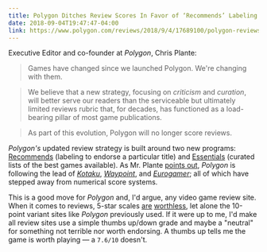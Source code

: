 ```yaml
---
title: Polygon Ditches Review Scores In Favor of ‘Recommends’ Labeling and Curated ‘Essentials’
date: 2018-09-04T19:47:47-04:00
link: https://www.polygon.com/reviews/2018/9/4/17689100/polygon-reviews-no-scores
---
```



Executive Editor and co-founder at *Polygon*, Chris Plante: 

> Games have changed since we launched Polygon. We're changing with them. 

> We believe that a new strategy, focusing on *criticism* and *curation*, will better serve our readers than the serviceable but ultimately limited reviews rubric that, for decades, has functioned as a load-bearing pillar of most game publications.

> As part of this evolution, Polygon will no longer score reviews.

*Polygon's* updated review strategy is built around two new programs: [Recommends](https://www.polygon.com/recommends) (labeling to endorse a particular title) and [Essentials](https://www.polygon.com/essentials) (curated lists of the best games available). As Mr. Plante [points out](https://twitter.com/plante/status/1037049092998881280), *Polygon* is following the lead of [*Kotaku*][k], [*Waypoint*][w], and [*Eurogamer*][e]; all of which have stepped away from numerical score systems. 

This is a good move for *Polygon* and, I'd argue, any video game review site. When it comes to reviews, 5-star scales [are](https://www.theverge.com/2017/3/16/14952434/netflix-five-star-ratings-going-away-thumbs-up-down) [worthless](https://techcrunch.com/2009/09/22/youtube-comes-to-a-5-star-realization-its-ratings-are-useless/), let alone the 10-point variant sites like *Polygon* previously used. If it were up to me, I'd make all review sites use a simple thumbs up/down grade and maybe a "neutral" for something not terrible nor worth endorsing. A thumbs up tells me the game is worth playing — a `7.6/10` doesn't. 


[k]: https://kotaku.com
[w]: https://waypoint.vice.com/en_us
[e]: https://www.eurogamer.net
